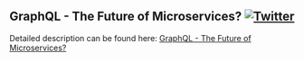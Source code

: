 ## GraphQL - The Future of Microservices?  [![Twitter](https://img.shields.io/twitter/follow/piotr_minkowski.svg?style=social&logo=twitter&label=Follow%20Me)](https://twitter.com/piotr_minkowski)

Detailed description can be found here: [GraphQL - The Future of Microservices?](https://piotrminkowski.com/2018/08/16/graphql-the-future-of-microservices/) 
